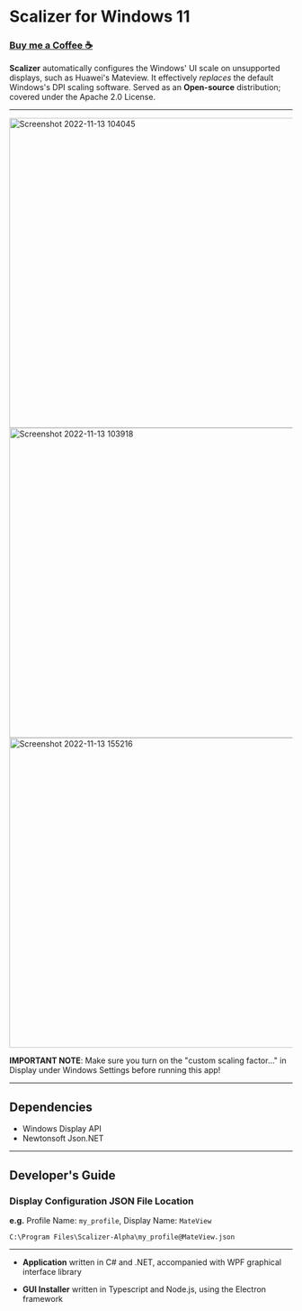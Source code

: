 # Scalizer for Windows 11

### [Buy me a Coffee ☕](https://www.buymeacoffee.com/wonmor)

**Scalizer** automatically configures the Windows' UI scale on unsupported displays, such as Huawei's Mateview.
It effectively *replaces* the default Windows's DPI scaling software. Served as an **Open-source** distribution; covered under the Apache 2.0 License.

---

<img width="550" alt="Screenshot 2022-11-13 104045" src="https://user-images.githubusercontent.com/35755386/201530562-6488f21f-3500-43fc-831a-f3dda39745b5.png">

<img width="550" alt="Screenshot 2022-11-13 103918" src="https://user-images.githubusercontent.com/35755386/201530569-aa2e41bf-ec6c-4c60-8b9b-a7bfadf4dbe6.png">

<img width="550" alt="Screenshot 2022-11-13 155216" src="https://user-images.githubusercontent.com/35755386/201544058-f5981bcd-28e9-48db-bfb5-bbdbad492155.png">

**IMPORTANT NOTE**: Make sure you turn on the "custom scaling factor..." in Display under Windows Settings before running this app!

---

## Dependencies
- Windows Display API
- Newtonsoft Json.NET

---

## Developer's Guide

### Display Configuration JSON File Location

**e.g.** Profile Name: ```my_profile```, Display Name: ```MateView```

```C:\Program Files\Scalizer-Alpha\my_profile@MateView.json```

---

- **Application** written in C# and .NET, accompanied with WPF graphical interface library

- **GUI Installer** written in Typescript and Node.js, using the Electron framework
